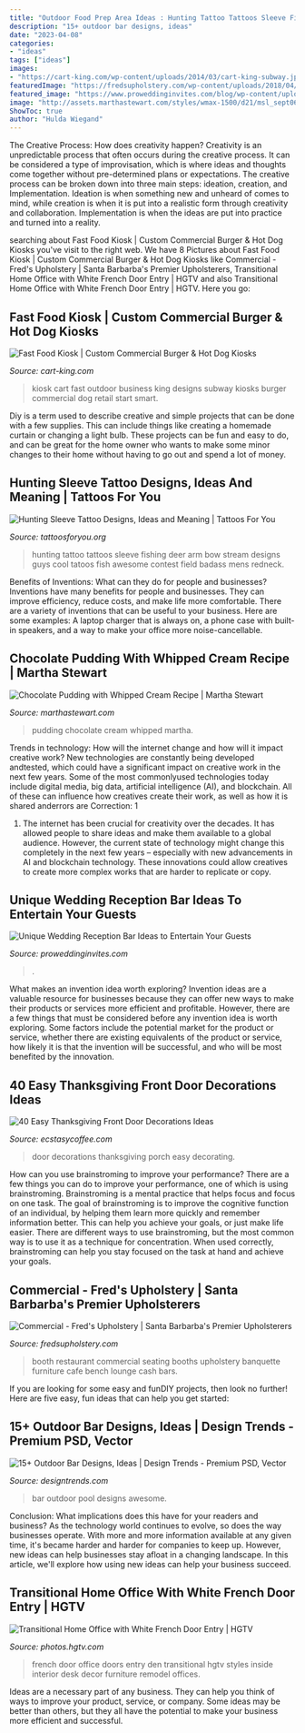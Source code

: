 ```yaml
---
title: "Outdoor Food Prep Area Ideas : Hunting Tattoo Tattoos Sleeve Fishing Deer Arm Bow Stream Designs Guys Cool Tatoos Fish Awesome Contest Field Badass Mens Redneck"
description: "15+ outdoor bar designs, ideas"
date: "2023-04-08"
categories:
- "ideas"
tags: ["ideas"]
images:
- "https://cart-king.com/wp-content/uploads/2014/03/cart-king-subway.jpg"
featuredImage: "https://fredsupholstery.com/wp-content/uploads/2018/04/commercial-upholstery-santa-barbara.jpg"
featured_image: "https://www.proweddinginvites.com/blog/wp-content/uploads/2020/03/252c.jpg"
image: "http://assets.marthastewart.com/styles/wmax-1500/d21/msl_sept06_qc_pudding/msl_sept06_qc_pudding_sq.jpg?itok=w6BDBn_I"
ShowToc: true
author: "Hulda Wiegand"
---
```



The Creative Process: How does creativity happen?
Creativity is an unpredictable process that often occurs during the creative process. It can be considered a type of improvisation, which is where ideas and thoughts come together without pre-determined plans or expectations. The creative process can be broken down into three main steps: ideation, creation, and Implementation. Ideation is when something new and unheard of comes to mind, while creation is when it is put into a realistic form through creativity and collaboration. Implementation is when the ideas are put into practice and turned into a reality.

	

		
searching about Fast Food Kiosk | Custom Commercial Burger &amp; Hot Dog Kiosks you've visit to the right web. We have 8 Pictures about Fast Food Kiosk | Custom Commercial Burger &amp; Hot Dog Kiosks like Commercial - Fred&#039;s Upholstery | Santa Barbarba&#039;s Premier Upholsterers, Transitional Home Office with White French Door Entry | HGTV and also Transitional Home Office with White French Door Entry | HGTV. Here you go:
		
    
## Fast Food Kiosk | Custom Commercial Burger &amp; Hot Dog Kiosks

<img loading=lazy src="https://cart-king.com/wp-content/uploads/2014/03/cart-king-subway.jpg" onerror="this.onerror=null;this.src='https://tse4.mm.bing.net/th?id=OIP.xirPUYef1btm_YhpQ21RxAHaEK&amp;pid=15.1';" alt="Fast Food Kiosk | Custom Commercial Burger &amp; Hot Dog Kiosks">

_Source: cart-king.com_

>kiosk cart fast outdoor business king designs subway kiosks burger commercial dog retail start smart. 

	

Diy is a term used to describe creative and simple projects that can be done with a few supplies. This can include things like creating a homemade curtain or changing a light bulb. These projects can be fun and easy to do, and can be great for the home owner who wants to make some minor changes to their home without having to go out and spend a lot of money.

    
## Hunting Sleeve Tattoo Designs, Ideas And Meaning | Tattoos For You

<img loading=lazy src="https://www.tattoosforyou.org/wp-content/uploads/2017/11/Deer-Hunting-Sleeve-Tattoo.jpg" onerror="this.onerror=null;this.src='https://tse2.mm.bing.net/th?id=OIP.bUKkkpN_cF3qik-XpR7yggHaJ4&amp;pid=15.1';" alt="Hunting Sleeve Tattoo Designs, Ideas and Meaning | Tattoos For You">

_Source: tattoosforyou.org_

>hunting tattoo tattoos sleeve fishing deer arm bow stream designs guys cool tatoos fish awesome contest field badass mens redneck. 

	

Benefits of Inventions: What can they do for people and businesses?
Inventions have many benefits for people and businesses. They can improve efficiency, reduce costs, and make life more comfortable. There are a variety of inventions that can be useful to your business. Here are some examples: A laptop charger that is always on, a phone case with built-in speakers, and a way to make your office more noise-cancellable.

    
## Chocolate Pudding With Whipped Cream Recipe | Martha Stewart

<img loading=lazy src="http://assets.marthastewart.com/styles/wmax-1500/d21/msl_sept06_qc_pudding/msl_sept06_qc_pudding_sq.jpg?itok=w6BDBn_I" onerror="this.onerror=null;this.src='https://tse2.mm.bing.net/th?id=OIP.Mzl2qGbnlYryA30Ah-YuwgHaHa&amp;pid=15.1';" alt="Chocolate Pudding with Whipped Cream Recipe | Martha Stewart">

_Source: marthastewart.com_

>pudding chocolate cream whipped martha. 

	

Trends in technology: How will the internet change and how will it impact creative work?
New technologies are constantly being developed andtested, which could have a significant impact on creative work in the next few years. Some of the most commonlyused technologies today include digital media, big data, artificial intelligence (AI), and blockchain. All of these can influence how creatives create their work, as well as how it is shared anderrors are Correction: 1
1) The internet has been crucial for creativity over the decades. It has allowed people to share ideas and make them available to a global audience. However, the current state of technology might change this completely in the next few years – especially with new advancements in AI and blockchain technology. These innovations could allow creatives to create more complex works that are harder to replicate or copy.

    
## Unique Wedding Reception Bar Ideas To Entertain Your Guests

<img loading=lazy src="https://www.proweddinginvites.com/blog/wp-content/uploads/2020/03/252c.jpg" onerror="this.onerror=null;this.src='https://tse3.mm.bing.net/th?id=OIP.n2j69zcLmEwCrN3ylMCR4AHaMW&amp;pid=15.1';" alt="Unique Wedding Reception Bar Ideas to Entertain Your Guests">

_Source: proweddinginvites.com_

>. 

	

What makes an invention idea worth exploring?
Invention ideas are a valuable resource for businesses because they can offer new ways to make their products or services more efficient and profitable. However, there are a few things that must be considered before any invention idea is worth exploring. 
Some factors include the potential market for the product or service, whether there are existing equivalents of the product or service, how likely it is that the invention will be successful, and who will be most benefited by the innovation.

    
## 40 Easy Thanksgiving Front Door Decorations Ideas

<img loading=lazy src="https://i1.wp.com/www.ecstasycoffee.com/wp-content/uploads/2016/10/thaksgiving-front-porch-decorating-ideas.jpg" onerror="this.onerror=null;this.src='https://tse1.mm.bing.net/th?id=OIP.8nMDK58lurrGd_smOADM7AHaJ3&amp;pid=15.1';" alt="40 Easy Thanksgiving Front Door Decorations Ideas">

_Source: ecstasycoffee.com_

>door decorations thanksgiving porch easy decorating. 

	

How can you use brainstroming to improve your performance?
There are a few things you can do to improve your performance, one of which is using brainstroming. Brainstroming is a mental practice that helps focus and focus on one task. The goal of brainstroming is to improve the cognitive function of an individual, by helping them learn more quickly and remember information better. This can help you achieve your goals, or just make life easier. There are different ways to use brainstroming, but the most common way is to use it as a technique for concentration. When used correctly, brainstroming can help you stay focused on the task at hand and achieve your goals.

    
## Commercial - Fred&#039;s Upholstery | Santa Barbarba&#039;s Premier Upholsterers

<img loading=lazy src="https://fredsupholstery.com/wp-content/uploads/2018/04/commercial-upholstery-santa-barbara.jpg" onerror="this.onerror=null;this.src='https://tse1.mm.bing.net/th?id=OIP.OtfgVvrXZkL15umkDcfkkQHaE8&amp;pid=15.1';" alt="Commercial - Fred&#039;s Upholstery | Santa Barbarba&#039;s Premier Upholsterers">

_Source: fredsupholstery.com_

>booth restaurant commercial seating booths upholstery banquette furniture cafe bench lounge cash bars. 

	

If you are looking for some easy and funDIY projects, then look no further! Here are five easy, fun ideas that can help you get started: 

    
## 15+ Outdoor Bar Designs, Ideas | Design Trends - Premium PSD, Vector

<img loading=lazy src="https://images.designtrends.com/wp-content/uploads/2017/01/05165304/Awesome-Outdoor-Pool-Bar.jpg" onerror="this.onerror=null;this.src='https://tse4.mm.bing.net/th?id=OIP.8xAVObt6a5udc4VhfRsccwHaE8&amp;pid=15.1';" alt="15+ Outdoor Bar Designs, Ideas | Design Trends - Premium PSD, Vector">

_Source: designtrends.com_

>bar outdoor pool designs awesome. 

	

Conclusion: What implications does this have for your readers and business?
As the technology world continues to evolve, so does the way businesses operate. With more and more information available at any given time, it's became harder and harder for companies to keep up. However, new ideas can help businesses stay afloat in a changing landscape. In this article, we'll explore how using new ideas can help your business succeed.

    
## Transitional Home Office With White French Door Entry | HGTV

<img loading=lazy src="http://hgtvhome.sndimg.com/content/dam/images/hgtv/fullset/2013/2/19/10/DesignLens_french-door-den_s3x4.jpg.rend.hgtvcom.1280.1707.suffix/1400980008954.jpeg" onerror="this.onerror=null;this.src='https://tse4.mm.bing.net/th?id=OIP.mUg-KIs6LC4Y78_1e1h1XAHaJ4&amp;pid=15.1';" alt="Transitional Home Office with White French Door Entry | HGTV">

_Source: photos.hgtv.com_

>french door office doors entry den transitional hgtv styles inside interior desk decor furniture remodel offices. 

	

Ideas are a necessary part of any business. They can help you think of ways to improve your product, service, or company. Some ideas may be better than others, but they all have the potential to make your business more efficient and successful.

